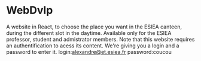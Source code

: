 # WebDvlp
A website in React, to choose the  place you want in the ESIEA canteen, during the different slot in the daytime. Available only for the ESIEA professor, student and admistrator members.
Note that this website requires an authentification to acess its content.
We're giving you a login and a password to enter it.
login:alexandre@et.esiea.fr
password:coucou
